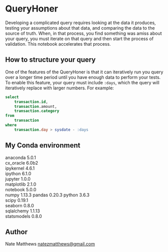 # QueryHoner

Developing a complicated query requires looking at the data it produces, testing your assumptions about that data, and comparing the data to the source of truth. When, in that process, you find something was amiss about your query, you must iterate on that query and then start the process of validation. This notebook accelerates that process.

## How to structure your query

One of the features of the QueryHoner is that it can iteratively run you query over a longer time period until you have enough data to perform your tests. To enable this feature, your query must include `:days`, which the query will iteratively replace with larger numbers. For example:

```sql
select
    transaction.id,
    transaction.amount,
    transaction.category
from
    transaction
where
    transaction.day > sysdate - :days
```

## My Conda environment

anaconda                  5.0.1   
cx_oracle                 6.0b2           
ipykernel                 4.6.1   
ipython                   6.1.0   
jupyter                   1.0.0   
matplotlib                2.1.0   
notebook                  5.0.0   
numpy                     1.13.3 
pandas                    0.20.3
python                    3.6.3  
scipy                     0.19.1  
seaborn                   0.8.0   
sqlalchemy                1.1.13  
statsmodels               0.8.0 

## Author

Nate Matthews
natezmatthews@gmail.com